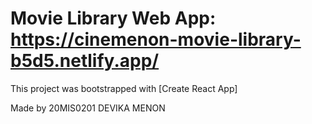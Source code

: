 # Movie Library Web App: https://cinemenon-movie-library-b5d5.netlify.app/

This project was bootstrapped with [Create React App]

Made by 20MIS0201 DEVIKA MENON
